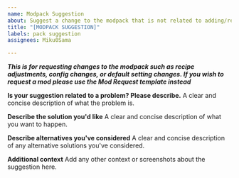 ```yaml
---
name: Modpack Suggestion
about: Suggest a change to the modpack that is not related to adding/removing a mod
title: "[MODPACK SUGGESTION]"
labels: pack suggestion
assignees: Miku0Sama

---
```


***This is for requesting changes to the modpack such as recipe adjustments, config changes, or default setting changes. If you wish to request a mod please use the Mod Request template instead***

**Is your suggestion related to a problem? Please describe.**
A clear and concise description of what the problem is.

**Describe the solution you'd like**
A clear and concise description of what you want to happen.

**Describe alternatives you've considered**
A clear and concise description of any alternative solutions you've considered.

**Additional context**
Add any other context or screenshots about the suggestion here.
